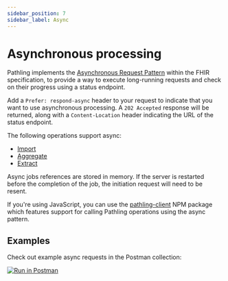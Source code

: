 ```yaml
---
sidebar_position: 7
sidebar_label: Async
---
```


# Asynchronous processing

Pathling implements
the [Asynchronous Request Pattern](https://hl7.org/fhir/r4/async.html)
within the FHIR specification, to provide a way to execute long-running requests
and check on their progress using a status endpoint.

Add a `Prefer: respond-async` header to your request to indicate that you want
to use asynchronous processing. A `202 Accepted` response will be returned,
along with a `Content-Location` header indicating the URL of the status
endpoint.

The following operations support async:

- [Import](./operations/import)
- [Aggregate](./operations/aggregate)
- [Extract](./operations/extract)

Async jobs references are stored in memory. If the server is restarted before
the completion of the job, the initiation request will need to be resent.

If you're using JavaScript, you can use
the [pathling-client](https://www.npmjs.com/package/pathling-client) NPM package
which features support for calling Pathling operations using the async pattern.

## Examples

Check out example async requests in the Postman collection:

<a class="postman-link"
href="https://documenter.getpostman.com/view/634774/UVsQs48s#dd55e70a-c67c-4132-9a80-ab5f69e8c2ff">
<img src="https://run.pstmn.io/button.svg" alt="Run in Postman"/></a>
